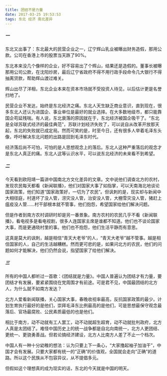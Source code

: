 ```yaml
---
title: 团结不是力量
date: 2017-03-25 19:53:53
tags: 东北 经济 南北差异
---
```


##### 一

东北又出事了：东北最大的民营企业之一，辽宁辉山乳业被曝出财务造假，那用公款。公司在香港上市的股票当天跌了90%。

东北本来没几个像样的企业，好不容易出了个辉山，结果还是造假的。董事长被曝那用公司公款，在沈阳炒房，最后辽宁省政府不得不用行政手段命令几大银行不得抽离贷款，帮助辉山渡过难关。

辉山出尽了洋相，东北企业本来在资本市场就不受投资人待见，以后估计更是名誉扫地了。

民营企业不发达，始终是东北经济之痛。东北人天生缺乏商业意识，直到现在，很多东北人还认为进国企、事业单位是最好的就业选择。在大多数地级市，都只能靠国企苟延残喘。有人说，东北衰落的原因就在于，东北经济被国企吸干了。“东北是全球苏联式经济的最佳典范”，苏联计划经济失败了，可以说自从改革开放那天起，东北的失败就已成定局。然而可笑的是，时至今日，还有很多人举着毛泽东头像，呼吁解决东北问题的出路是回到毛泽东时代。

经济落后尚不可怕，可怕的是人思想观念上的落后。东北人这种严重落后的观念才是东北人真正的痛。东北人这等认识水平，可以说东北经济的未来看不到希望。

##### 二

今天看到欧阳靖一篇讲中国南北方文化差异的文章。文中说他们调查北方的农村，发现农民每天都看《新闻联播》，他们对国家大事了如指掌，可以天南海北地谈论国家政策，他们知道“国家政策好，一切为了农民”。但讽刺的是，现实却与新闻中大相径庭，村道坏了没人管，涝灾没人管，治安没人管，大棚雪灾没人管，猪赶上瘟疫没人管……村干部根本就不管事，他们抱怨，希望国家给他们解决问题。

但是作者到南方农村调研时却是另一番景象。南方农村的农民几乎不看《新闻联播》，看电视多是看电视剧，很多人连国家主席是谁都不知道。他们也不谈论国家大事，而是更通晓村里的事。他们也不抱怨，他们生活平静而有意思。

这真是莫大的讽刺，越是相信“青天大老爷”的人，“青天大老爷”越不管事。越是相信国家的人，自己的生活越糟糕。然而更可悲的是，如果问北方的农民，他们的问题如何才能解决，他们仍然会说，指望国家了给他们解决。

##### 三

所有的中国人都听过一首歌：《团结就是力量》。中国人普遍认为团结才有力量，要团结才有发展，要紧紧围绕在党周围才有前途。可是君不见，中国最团结的北方人，为什么就不如南方发达？

北方人爱看新闻联播，关心国家大事，春晚收视率最高，反抗国家政策的最少。计划生育执行最好的是他们，崇拜毛泽东比例最高的是他们，可是思想最保守观念最落后、官场最腐败、公民素质最低的也是他们。

相比于南方，动不动就有工人罢工，动不动就超生超育，动不动就批判政府，北方人真是太团结了。难怪中国历史上的统一战争都是自北向南统一，北方人更团结、更统一、更骁勇善战。但若论搞经济建设，北方人比南方人差了不止一个档次。

中国人有一种十分幼稚的想法：认为只要上下一条心，“大家撸起袖子加油干”，中国才会有发展。只要大家都有统一的“正确”的价值观，全国就会走向“正确”的道路。所以这个民族从不包容异议，从不提倡多元。

但假如这个理想真的成为现实的话，东北的今天就是中国的明天。
